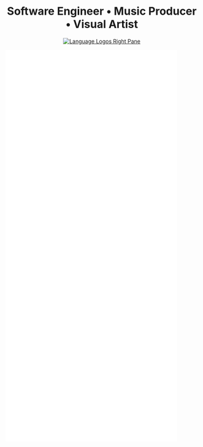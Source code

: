 <h1 align="center">Software Engineer • Music Producer • Visual Artist</h1>

<p align="center">
  <a href="https://skillicons.dev">
    <img alt="Language Logos Right Pane" height="50%" src="https://skillicons.dev/icons?i=python,cpp,go,rust,neovim,vscode,ai,ps,pr" size/>
  </a>
</p>

<p align="left">
  <img alt="Metrics Left Pane" src="/metrics-left-pane.svg">
</p>

